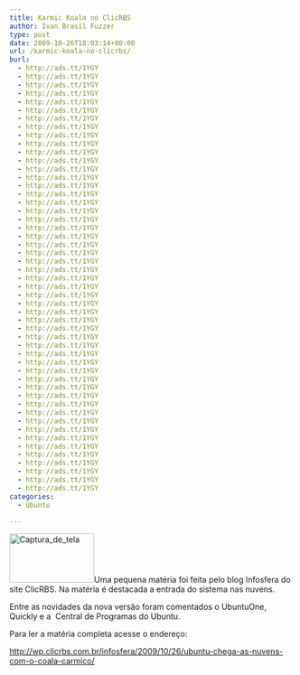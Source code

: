 ```yaml
---
title: Karmic Koala no ClicRBS
author: Ivan Brasil Fuzzer
type: post
date: 2009-10-26T18:03:14+00:00
url: /karmic-koala-no-clicrbs/
burl:
  - http://ads.tt/1YGY
  - http://ads.tt/1YGY
  - http://ads.tt/1YGY
  - http://ads.tt/1YGY
  - http://ads.tt/1YGY
  - http://ads.tt/1YGY
  - http://ads.tt/1YGY
  - http://ads.tt/1YGY
  - http://ads.tt/1YGY
  - http://ads.tt/1YGY
  - http://ads.tt/1YGY
  - http://ads.tt/1YGY
  - http://ads.tt/1YGY
  - http://ads.tt/1YGY
  - http://ads.tt/1YGY
  - http://ads.tt/1YGY
  - http://ads.tt/1YGY
  - http://ads.tt/1YGY
  - http://ads.tt/1YGY
  - http://ads.tt/1YGY
  - http://ads.tt/1YGY
  - http://ads.tt/1YGY
  - http://ads.tt/1YGY
  - http://ads.tt/1YGY
  - http://ads.tt/1YGY
  - http://ads.tt/1YGY
  - http://ads.tt/1YGY
  - http://ads.tt/1YGY
  - http://ads.tt/1YGY
  - http://ads.tt/1YGY
  - http://ads.tt/1YGY
  - http://ads.tt/1YGY
  - http://ads.tt/1YGY
  - http://ads.tt/1YGY
  - http://ads.tt/1YGY
  - http://ads.tt/1YGY
  - http://ads.tt/1YGY
  - http://ads.tt/1YGY
  - http://ads.tt/1YGY
  - http://ads.tt/1YGY
  - http://ads.tt/1YGY
  - http://ads.tt/1YGY
  - http://ads.tt/1YGY
  - http://ads.tt/1YGY
  - http://ads.tt/1YGY
  - http://ads.tt/1YGY
  - http://ads.tt/1YGY
  - http://ads.tt/1YGY
  - http://ads.tt/1YGY
  - http://ads.tt/1YGY
  - http://ads.tt/1YGY
categories:
  - Ubuntu

---
```

[<img class="alignleft size-thumbnail wp-image-830" title="Captura_de_tela" src="http://www.ubuntero.com.br/wp-content/uploads/2009/10/Captura_de_tela1-150x87.png" alt="Captura_de_tela" width="150" height="87" />][1]Uma pequena matéria foi feita pelo blog Infosfera do site ClicRBS. Na matéria é destacada a entrada do sistema nas nuvens.

Entre as novidades da nova versão foram comentados o UbuntuOne, Quickly e a  Central de Programas do Ubuntu.

Para ler a matéria completa acesse o endereço:

<a href="http://wp.clicrbs.com.br/infosfera/2009/10/26/ubuntu-chega-as-nuvens-com-o-coala-carmico/" target="_blank">http://wp.clicrbs.com.br/infosfera/2009/10/26/ubuntu-chega-as-nuvens-com-o-coala-carmico/</a>

 [1]: http://www.ubuntero.com.br/wp-content/uploads/2009/10/Captura_de_tela1.png